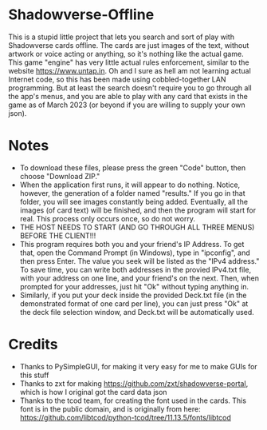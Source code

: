# Shadowverse-Offline
This is a stupid little project that lets you search and sort of play with Shadowverse cards offline. The cards are just images of the text, without artwork or voice acting or anything,
so it's nothing like the actual game. This game "engine" has very little actual rules enforcement, similar to the website https://www.untap.in.
Oh and I sure as hell am not learning actual Internet code, so this has been made using cobbled-together LAN programming. But at least the search doesn't require you to go through
all the app's menus, and you are able to play with any card that exists in the game as of March 2023 (or beyond if you are willing to supply your own json).

# Notes
- To download these files, please press the green "Code" button, then choose "Download ZIP."
- When the application first runs, it will appear to do nothing. Notice, however, the generation of a folder named "results." If you go in that folder, you will see images constantly
  being added. Eventually, all the images (of card text) will be finished, and then the program will start for real. This process only occurs once, so do not worry.
- THE HOST NEEDS TO START (AND GO THROUGH ALL THREE MENUS) BEFORE THE CLIENT!!!
- This program requires both you and your friend's IP Address. To get that, open the Command Prompt (in Windows), type in "ipconfig", and then press Enter. The value you seek will
  be listed as the "IPv4 address." To save time, you can write both addresses in the provied IPv4.txt file, with your address on one line, and your friend's on the next. Then, when
  prompted for your addresses, just hit "Ok" without typing anything in.
- Similarly, if you put your deck inside the provided Deck.txt file (in the demonstrated format of one card per line), you can just press "Ok" at the deck file selection window, and
  Deck.txt will be automatically used.

# Credits
- Thanks to PySimpleGUI, for making it very easy for me to make GUIs for this stuff
- Thanks to zxt for making https://github.com/zxt/shadowverse-portal, which is how I original got the card data json
- Thanks to the tcod team, for creating the font used in the cards. This font is in the public domain, and is originally from here:
  https://github.com/libtcod/python-tcod/tree/11.13.5/fonts/libtcod
